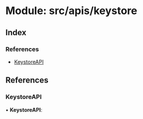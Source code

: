 # Module: src/apis/keystore

## Index

### References

- [KeystoreAPI](src_apis_keystore#keystoreapi)

## References

### KeystoreAPI

• **KeystoreAPI**:
